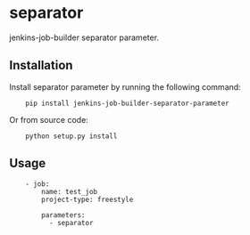 separator
====================

jenkins-job-builder separator parameter.

Installation
---

Install separator parameter by running the following command:

        pip install jenkins-job-builder-separator-parameter

Or from source code:

        python setup.py install

Usage
---

        - job:
            name: test_job
            project-type: freestyle

            parameters:
              - separator
